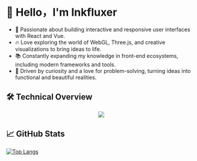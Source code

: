 # 👋 **Hello，I'm Inkfluxer**

-   🌟 Passionate about building interactive and responsive user interfaces with React and Vue.
-   🔥 Love exploring the world of WebGL, Three.js, and creative visualizations to bring ideas to life.
-   📚 Constantly expanding my knowledge in front-end ecosystems, including modern frameworks and tools.
-   🌈 Driven by curiosity and a love for problem-solving, turning ideas into functional and beautiful realities.

## 🛠️ **Technical Overview**

<p align="center">
    <img src="https://skillicons.dev/icons?i=vue,vite,react,vscode,nuxtjs,threejs,js,typescript,nestjs,github,webpack,nodejs,git" />
</p>

## 📈 **GitHub Stats**

<p align="center">

<!-- [![My GitHub stats](https://github-readme-stats.vercel.app/api?username=inkfluxer&count_private=true&theme=aura&hide=contribs&include_all_commits=true&line_height=24.0)](https://github.com/inkfluxer/github-readme-stats) --> 
[![Top Langs](https://github-readme-stats.vercel.app/api/top-langs/?username=inkfluxer&theme=aura&layout=compact&card_width=360)](https://github.com/inkfluxer/github-readme-stats)

</p>

